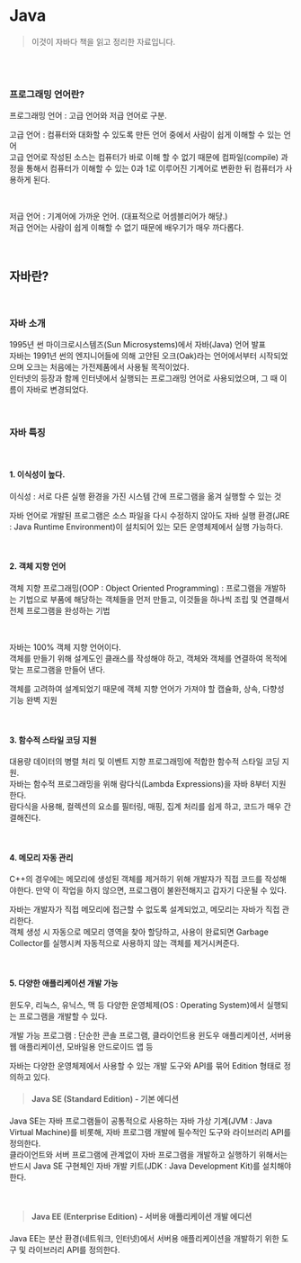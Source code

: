# Java

> 이것이 자바다 책을 읽고 정리한 자료입니다.

<br><br>

### 프로그래밍 언어란? 

프로그래밍 언어 : 고급 언어와 저급 언어로 구분.

고급 언어 : 컴퓨터와 대화할 수 있도록 만든 언어 중에서 사람이 쉽게 이해할 수 있는 언어 <br>
고급 언어로 작성된 소스는 컴퓨터가 바로 이해 할 수 없기 때문에 컴파일(compile) 과정을 통해서 컴퓨터가 이해할 수 있는 0과 1로 이루어진 기계어로 변환한 뒤 컴퓨터가 사용하게 된다. <br>

<br>

저급 언어 : 기계어에 가까운 언어. (대표적으로 어셈블리어가 해당.) <br>
저급 언어는 사람이 쉽게 이해할 수 없기 때문에 배우기가 매우 까다롭다. <br>

<br>

## 자바란?

<br>

### 자바 소개
1995년 썬 마이크로시스템즈(Sun Microsystems)에서 자바(Java) 언어 발표<br>
자바는 1991년 썬의 엔지니어들에 의해 고안된 오크(Oak)라는 언어에서부터 시작되었으며 오크는 처음에는 가전제품에서 사용될 목적이었다. <br>
인터넷의 등장과 함께 인터넷에서 실행되는 프로그래밍 언어로 사용되었으며, 그 때 이름이 자바로 변경되었다.

<br>

### 자바 특징

<br>

#### 1. 이식성이 높다.

이식성 : 서로 다른 실행 환경을 가진 시스템 간에 프로그램을 옮겨 실행할 수 있는 것

자바 언어로 개발된 프로그램은 소스 파일을 다시 수정하지 않아도 자바 실행 환경(JRE : Java Runtime Environment)이 설치되어 있는 모든 운영체제에서 실행 가능하다.

<br>

#### 2. 객체 지향 언어

객체 지향 프로그래밍(OOP : Object Oriented Programming) : 프로그램을 개발하는 기법으로 부품에 해당하는 객체들을 먼저 만들고, 이것들을 하나씩 조립 및 연결해서 전체 프로그램을 완성하는 기법

<br>

자바는 100% 객체 지향 언어이다. <br>
객체를 만들기 위해 설계도인 클래스를 작성해야 하고, 객체와 객체를 연결하여 목적에 맞는 프로그램을 만들어 낸다. <br>

객체를 고려하여 설계되었기 때문에 객체 지향 언어가 가져야 할 캡슐화, 상속, 다향성 기능 완벽 지원

<br>

#### 3. 함수적 스타일 코딩 지원

대용량 데이터의 병렬 처리 및 이벤트 지향 프로그래밍에 적합한 함수적 스타일 코딩 지원. <br>
자바는 함수적 프로그래밍을 위해 람다식(Lambda Expressions)을 자바 8부터 지원한다. <br>
람다식을 사용해, 컬렉션의 요소를 필터링, 매핑, 집계 처리를 쉽게 하고, 코드가 매우 간결해진다.

<br>

#### 4. 메모리 자동 관리

C++의 경우에는 메모리에 생성된 객체를 제거하기 위해 개발자가 직접 코드를 작성해야한다. 만약 이 작업을 하지 않으면, 프로그램이 불완전해지고 갑자기 다운될 수 있다. <br>

자바는 개발자가 직접 메모리에 접근할 수 없도록 설계되었고, 메모리는 자바가 직접 관리한다. <br>
객체 생성 시 자동으로 메모리 영역을 찾아 할당하고, 사용이 완료되면 Garbage Collector를 실행시켜 자동적으로 사용하지 않는 객체를 제거시켜준다. 

<br>

#### 5. 다양한 애플리케이션 개발 가능

윈도우, 리눅스, 유닉스, 맥 등 다양한 운영체제(OS : Operating System)에서 실행되는 프로그램을 개발할 수 있다. <br>

개발 가능 프로그램 : 단순한 콘솔 프로그램, 클라이언트용 윈도우 애플리케이션, 서버용 웹 애플리케이션, 모바일용 안드로이드 앱 등 <br>

자바는 다양한 운영체제에서 사용할 수 있는 개발 도구와 API를 묶어 Edition 형태로 정의하고 있다.

> #### Java SE (Standard Edition) - 기본 에디션
Java SE는 자바 프로그램들이 공통적으로 사용하는 자바 가상 기계(JVM : Java Virtual Machine)를 비롯해, 자바 프로그램 개발에 필수적인 도구와 라이브러리 API를 정의한다. <br>
클라이언트와 서버 프로그램에 관계없이 자바 프로그램을 개발하고 실행하기 위해서는 반드시 Java SE 구현체인 자바 개발 키트(JDK : Java Development Kit)를 설치해야 한다.

<br>

> #### Java EE (Enterprise Edition) - 서버용 애플리케이션 개발 에디션
Java EE는 분산 환경(네트워크, 인터넷)에서 서버용 애플리케이션을 개발하기 위한 도구 및 라이브러리 API를 정의한다. <br>


<br>

